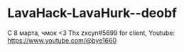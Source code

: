 # LavaHack-LavaHurk--deobf
С 8 марта, чмок &lt;3
Thx zxcyn#5699 for client, Youtube: https://www.youtube.com/@bye1660
